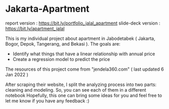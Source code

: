 # Jakarta-Apartment
report version     : https://bit.ly/portfolio_jalal_apartment
slide-deck version : https://bit.ly/apartment_jalal

This is my individual project about apartment in Jabodetabek ( Jakarta, Bogor, Depok, Tangerang, and Bekasi ). The goals are:
- Identify what things that have a linear relationship with annual price
- Create a regression model to predict the price

The resources of this project come from "jendela360.com" ( last updated 6 Jan 2022 )

After scraping their website, I split the analyzing process into two parts: cleaning and modeling. So, you can see each of them in a different notebook
Hopefully, this one can bring some ideas for you and feel free to let me know if you have any feedback :)
